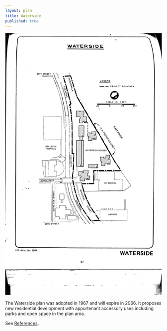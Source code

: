 ```yaml
---
layout: plan
title: Waterside
published: true
---
```


<!---![Waterside, NYC Department of Housing Preservation and Development. Community Development Progress Report: 1968. Prepared and edited by Nathan Sobel. New York City, 1968.](Waterside 1968.png)-->
![Waterside, NYC Department of Housing Preservation and Development. Atlas of Urban Renewal Project Areas in the City of New York. Prepared and edited by Nathan Sobel. New York City, 1984.](Waterside.jpg)

The Waterside plan was adopted in 1967 and will expire in 2066. It proposes new residential development with appurtenant accessory uses including parks and open space in the plan area.

See [References](http://www.urbanreviewer.org/#page=references.html).

